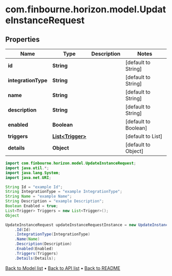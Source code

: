 # com.finbourne.horizon.model.UpdateInstanceRequest

## Properties

Name | Type | Description | Notes
------------ | ------------- | ------------- | -------------
**id** | **String** |  | [default to String]
**integrationType** | **String** |  | [default to String]
**name** | **String** |  | [default to String]
**description** | **String** |  | [default to String]
**enabled** | **Boolean** |  | [default to Boolean]
**triggers** | [**List&lt;Trigger&gt;**](Trigger.md) |  | [default to List<Trigger>]
**details** | **Object** |  | [default to Object]

```java
import com.finbourne.horizon.model.UpdateInstanceRequest;
import java.util.*;
import java.lang.System;
import java.net.URI;

String Id = "example Id";
String IntegrationType = "example IntegrationType";
String Name = "example Name";
String Description = "example Description";
Boolean Enabled = true;
List<Trigger> Triggers = new List<Trigger>();
Object 

UpdateInstanceRequest updateInstanceRequestInstance = new UpdateInstanceRequest()
    .Id(Id)
    .IntegrationType(IntegrationType)
    .Name(Name)
    .Description(Description)
    .Enabled(Enabled)
    .Triggers(Triggers)
    .Details(Details);
```


[Back to Model list](../README.md#documentation-for-models) &#8226; [Back to API list](../README.md#documentation-for-api-endpoints) &#8226; [Back to README](../README.md)

